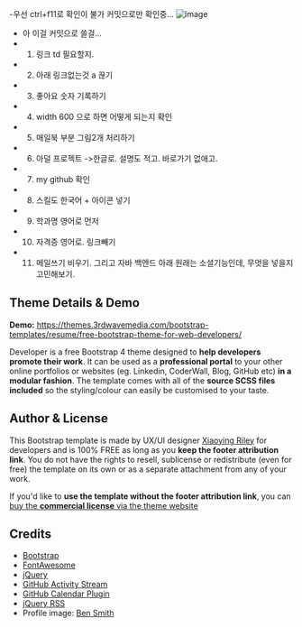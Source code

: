 -우선 ctrl+f11로 확인이 불가 커밋으로만 확인중...
![image](https://user-images.githubusercontent.com/82014212/122813210-a454f980-d30d-11eb-8fd7-985352d46205.png)

- 아 이걸 커밋으로 쓸걸...
- 1. 링크 td 필요할지.
- 2. 아래 링크없는것 a 끊기
- 3. 좋아요 숫자 기록하기
- 4. width 600 으로 하면 어떻게 되는지 확인
- 5. 매일북 부분 그림2개 처리하기
- 6. 아덜 프로젝트 ->한글로. 설명도 적고. 바로가기 없애고.
- 7. my github 확인
- 8. 스킬도 한국어 + 아이콘 넣기
- 9. 학과명 영어로 먼저
- 10. 자격증 영어로. 링크빼기
- 11. 메일쓰기 비우기. 그리고 자바 백엔드 아래 원래는 소셜기능인데, 무엇을 넣을지 고민해보기.

## Theme Details & Demo

**Demo:** https://themes.3rdwavemedia.com/bootstrap-templates/resume/free-bootstrap-theme-for-web-developers/

Developer is a free Bootstrap 4 theme designed to **help developers promote their work**. 
It can be used as a **professional portal** to your other online portfolios or websites (eg. Linkedin, CoderWall, Blog, GitHub etc) **in a modular fashion**. 
The template comes with all of the **source SCSS files included** so the styling/colour can easily be customised to your taste.

## Author & License

This Bootstrap template is made by UX/UI designer [Xiaoying Riley](https://twitter.com/3rdwave_themes) for developers and is 100% FREE as long as you **keep the footer attribution link**. You do not have the rights to resell, sublicense or redistribute (even for free) the template on its own or as a separate attachment from any of your work.

If you'd like to **use the template without the footer attribution link**, you can [buy the **commercial license** via the theme website](https://themes.3rdwavemedia.com/bootstrap-templates/resume/free-bootstrap-theme-for-web-developers/)

## Credits
- [Bootstrap](http://getbootstrap.com/)
- [FontAwesome](http://fortawesome.github.io/Font-Awesome/)
- [jQuery](http://jquery.com/)
- [GitHub Activity Stream](http://caseyscarborough.com/projects/github-activity/)
- [GitHub Calendar Plugin](https://github.com/IonicaBizau/github-calendar)
- [jQuery RSS](https://github.com/sdepold/jquery-rss)
- Profile image: [Ben Smith](https://www.flickr.com/photos/dotbenjamin/2577394151)
